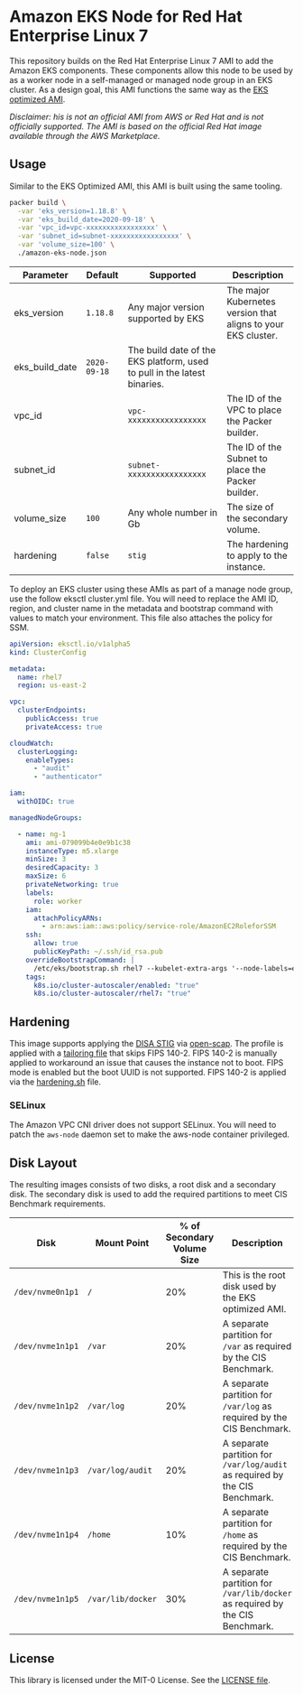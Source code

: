 # Amazon EKS Node for Red Hat Enterprise Linux 7

This repository builds on the Red Hat Enterprise Linux 7 AMI to add the Amazon EKS components. These components allow this node to be used by as a worker node in a self-managed or managed node group in an EKS cluster. As a design goal, this AMI functions the same way as the [EKS optimized AMI](https://github.com/awslabs/amazon-eks-ami).

*Disclaimer: his is not an official AMI from AWS or Red Hat and is not officially supported. The AMI is based on the official Red Hat image available through the AWS Marketplace.*

## Usage

Similar to the EKS Optimized AMI, this AMI is built using the same tooling.

```bash
packer build \
  -var 'eks_version=1.18.8' \
  -var 'eks_build_date=2020-09-18' \
  -var 'vpc_id=vpc-xxxxxxxxxxxxxxxxx' \
  -var 'subnet_id=subnet-xxxxxxxxxxxxxxxxx' \
  -var 'volume_size=100' \
  ./amazon-eks-node.json
```

| Parameter | Default | Supported | Description |
|-----------|---------|-----------|-------------|
| eks_version | `1.18.8` | Any major version supported by EKS | The major Kubernetes version that aligns to your EKS cluster. |
| eks_build_date | `2020-09-18` | The build date of the EKS platform, used to pull in the latest binaries. |
| vpc_id | | `vpc-xxxxxxxxxxxxxxxxx` | The ID of the VPC to place the Packer builder. |
| subnet_id | | `subnet-xxxxxxxxxxxxxxxxx` | The ID of the Subnet to place the Packer builder. |
| volume_size | `100` | Any whole number in Gb | The size of the secondary volume. |
| hardening | `false` | `stig` | The hardening to apply to the instance. |

To deploy an EKS cluster using these AMIs as part of a manage node group, use the follow eksctl cluster.yml file. You will need to replace the AMI ID, region, and cluster name in the metadata and bootstrap command with values to match your environment. This file also attaches the policy for SSM.

```yaml
apiVersion: eksctl.io/v1alpha5
kind: ClusterConfig

metadata:
  name: rhel7
  region: us-east-2

vpc:
  clusterEndpoints:
    publicAccess: true
    privateAccess: true

cloudWatch:
  clusterLogging:
    enableTypes:
      - "audit"
      - "authenticator"

iam:
  withOIDC: true

managedNodeGroups:

  - name: ng-1
    ami: ami-079099b4e0e9b1c38
    instanceType: m5.xlarge
    minSize: 3
    desiredCapacity: 3
    maxSize: 6
    privateNetworking: true
    labels:
      role: worker
    iam:
      attachPolicyARNs:
        - arn:aws:iam::aws:policy/service-role/AmazonEC2RoleforSSM
    ssh:
      allow: true
      publicKeyPath: ~/.ssh/id_rsa.pub
    overrideBootstrapCommand: |
      /etc/eks/bootstrap.sh rhel7 --kubelet-extra-args '--node-labels=eks.amazonaws.com/nodegroup=ng-1,eks.amazonaws.com/nodegroup-image=ami-079099b4e0e9b1c38'
    tags:
      k8s.io/cluster-autoscaler/enabled: "true"
      k8s.io/cluster-autoscaler/rhel7: "true"

```

## Hardening

This image supports applying the [DISA STIG](https://www.stigviewer.com/stig/red_hat_enterprise_linux_7/) via [open-scap](https://www.open-scap.org/). The profile is applied with a [tailoring file](./files/ssg-rhel7-ds-tailoring.xml) that skips FIPS 140-2. FIPS 140-2 is manually applied to workaround an issue that causes the instance not to boot. FIPS mode is enabled but the boot UUID is not supported. FIPS 140-2 is applied via the [hardening.sh](./scripts/hardening.sh) file.

### SELinux

The Amazon VPC CNI driver does not support SELinux. You will need to patch the `aws-node` daemon set to make the aws-node container privileged.

## Disk Layout

The resulting images consists of two disks, a root disk and a secondary disk. The secondary disk is used to add the required partitions to meet CIS Benchmark requirements.

| Disk | Mount Point | % of Secondary Volume Size | Description |
|------|-------------|----------------------------|-------------|
| `/dev/nvme0n1p1` |`/` | 20% | This is the root disk used by the EKS optimized AMI. |
| `/dev/nvme1n1p1` | `/var` | 20% | A separate partition for `/var` as required by the CIS Benchmark. |
| `/dev/nvme1n1p2` | `/var/log` | 20% | A separate partition for `/var/log` as required by the CIS Benchmark. |
| `/dev/nvme1n1p3` | `/var/log/audit` | 20% | A separate partition for `/var/log/audit` as required by the CIS Benchmark. |
| `/dev/nvme1n1p4` | `/home` | 10% | A separate partition for `/home` as required by the CIS Benchmark. |
| `/dev/nvme1n1p5` | `/var/lib/docker` | 30% | A separate partition for `/var/lib/docker` as required by the CIS Benchmark. |

## License

This library is licensed under the MIT-0 License. See the [LICENSE file](./LICENSE).
